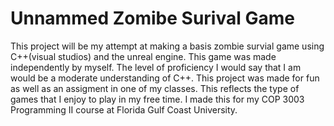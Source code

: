 # Unnammed Zomibe Surival Game
This project will be my attempt at making a basis zombie survial game using C++(visual studios) and the unreal engine. This game was made independently by myself. The level of proficiency I would say that I am would be a moderate understanding of C++. This project was made for fun as well as an assigment in one of my classes. This reflects the type of games that I enjoy to play in my free time. I made this for my COP 3003 Programming II course at Florida Gulf Coast University. 
